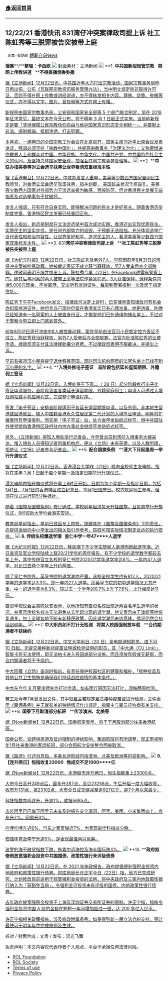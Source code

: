 ###  [:house:返回首頁](https://github.com/ourhimalayas/txt)
---


## 12/22/21 香港快讯 831湾仔冲突案律政司提上诉 社工陈虹秀等三脱罪被告突被带上庭
` 英喜-粵語組` [轉載自GNews](https://gnews.org/zh-hans/1780686/)

**搜集****/****整理：卡西欧**
![](https://assets.gnews.org/wp-content/uploads/2021/12/1222fenmian.jpg)
封面素材：立场新闻
![](https://assets.gnews.org/wp-content/uploads/2021/12/Screen-Shot-2021-12-22-at-8.54.53-AM.png)
**1. ****中共国新招规管宗教****   ****禁网上传教讲道****   ****不得直播烧香弥撒**

[据【立场新闻】12月22日讯，中共国近年大力打压宗教活动，国家宗教事务局昨日再出招，公布《互联网宗教资讯服务管理办法》，当中明文规定除非取得许可证，否则不得在网上传教或讲经讲道，亦不得转发相关内容。拜佛、烧香、弥撒等仪式，亦不得以文字、图片、音视频等方式在网上传播。](https://www.thestandnews.com/china/中國新招規管宗教-禁網上傳教講道-不得直播燒香彌撒)

[新规例由国家宗教事务局、公安部和国家安全部等 5 个部门联合制定，早在 2018 年征求意见，最终文本在今天公布，将于明年 3 月 1 日起正式实施。当局称新规定是要「坚持保障公民宗教信仰自由与维护国家意识形态安全相统一」，并要制止非法、遏制极端、抵御渗透、打击犯罪。](https://www.thestandnews.com/china/中國新招規管宗教-禁網上傳教講道-不得直播燒香彌撒)

[本月初，一连两日的全国宗教工作会议在北京召开，国家主席习近平出席会议发表讲话，强调必须坚持「宗教中国化」，并提高宗教事务「治理法治化」；又称要增进宗教界人士和群众对中国、中华民族、中华文化、中国共产党、中共国特色社会主义的认同，及坚持总体国家安全观，加强互联网宗教事务管理等。](https://www.thestandnews.com/china/中國新招規管宗教-禁網上傳教講道-不得直播燒香彌撒)
![](https://assets.gnews.org/wp-content/uploads/2021/12/Screen-Shot-2021-12-22-at-8.55.03-AM.png)
**2. ****中联办指美英等对立会选举抹黑让世界看清双重标准本性**

[据【香港电台】12月22日讯，中联办发言人重申，美英等少数西方国家自诩民主教师爷，对香港立法会选举攻击抹黑，指手划脚， 美国民主状况千疮百孔，美英等少数西方国家对外部势力干涉选举极为敏感，百般防范，但对香港民主发展无端指责及对选举事务干扰破坏。](https://news.rthk.hk/rthk/ch/component/k2/1625497-20211222.htm)

[发言人强调，只有符合自身实际、能够解决问题的民主才是好民主。随着香港选举制度完善，香港特区民主发展已经重回正轨。](https://news.rthk.hk/rthk/ch/component/k2/1625497-20211222.htm)

[发言人指出，新选举制度在立法会选举中首次成功实践，香港迈出实现优质民主、实质民主的坚实步伐，是任何外部势力的诋毁、干预都无法阻挡，充分体现选举广泛代表性和政治包容性。让世界爱好和平、追求民主的人，看清美英等少数西方国家双重标准本性。](https://news.rthk.hk/rthk/ch/component/k2/1625497-20211222.htm)
![](https://assets.gnews.org/wp-content/uploads/2021/12/Screen-Shot-2021-12-22-at-8.55.12-AM.png)
**3. 831****湾仔冲突案律政司提上诉****   ****社工陈虹秀等三脱罪被告突被带上庭**

[据【大纪元时报】12月22日讯，社工陈虹秀及另外7人，早前因前年8月31日的湾仔冲突案被控暴动罪。她被裁定表证不成立获当庭释放，另7人受审后亦全部脱罪。律政司表明不服并提出上诉。陈虹秀今早（22日）在Facebook透露有警察上门。她其后与同案的两人被带上高等法院作紧急聆讯，3人获准保释，保释条件包括5,000元现金、不得离港、交出所有旅游证件，每周到警署报到一次及居于指定住址。](https://hk.epochtimes.com/news/2021-12-22/61303854)

[陈虹秀下午在Facebook发文，指律政司决定上诉时，已获律师告知律政司有机会会扣留旅游证件，她坦言自己现时仍留在香港其实已有心理准备。她更透露，昨晚已经知道有一名同案的人士被查身份证，才揭发他们已在通缉拘捕名单上，不过对于警察今早立即上门感到意外。](https://hk.epochtimes.com/news/2021-12-22/61303854)

[前年8月31日湾仔冲突中8人被控暴动罪，案件早前由法官沉小民裁定控方表证不成立，陈虹秀获当庭释放，另外7人受审后亦全部脱罪。法官亦批准陈虹秀的讼费申请，律政司须支付其法律援助署分担费。不过律政司表明不服裁决，并提出上诉。](https://hk.epochtimes.com/news/2021-12-22/61303854)

[早前有报道沉小民将提早退休移民英国。现时司法机构网页的法官名单上已找不到沉小民的名字。](https://hk.epochtimes.com/news/2021-12-22/61303854)
![](https://assets.gnews.org/wp-content/uploads/2021/12/Screen-Shot-2021-12-22-at-8.55.33-AM.png)
**4. ****入境处推电子签证　首阶段包括延长逗留期限、外籍佣工签证**

[据【立场新闻】12月22日讯，入境处将于下周二（ 28 日）起分阶段推行电子化签证申请服务，首阶段涵盖各类延长逗留期限、外籍家庭佣工；申请人可透过入境处网站或手机应用程式，完成整个申请程序。](https://www.thestandnews.com/society/入境處推電子簽證-首階段包括延長逗留期限外籍傭工簽證)

[签发「电子签证」安排首阶段适用于各延长逗留期限申请，以及外佣、非本地生留港或回港就业、输入中国籍香港永久性居民第二代计划的入境签证申请，明年将扩展至所有申请类别。而实施「电子签证」后，处方会停发贴纸式标签，但中共国驻外使领馆和香港特区政府驻内地办事处会继续签发贴纸式标签。](https://www.thestandnews.com/society/入境處推電子簽證-首階段包括延長逗留期限外籍傭工簽證)

[另外，《立场新闻》得知入境处举行记者会，今早曾派员到湾仔入境事务大楼采访。惟入境处人员得知记者所属机构后，便以《立场》未有获邀，以及人数所限，拒绝让《立场》记者参与记者会。](https://www.thestandnews.com/society/入境處推電子簽證-首階段包括延長逗留期限外籍傭工簽證)
![](https://assets.gnews.org/wp-content/uploads/2021/12/Screen-Shot-2021-12-22-at-8.55.43-AM.png)
**5. ****配合国旗条例****   ****浸大下月起逢周一举行升旗仪式**

[据【立场新闻】12月22日讯，香港浸会大学昨（21日）晚向全校师生发电邮，指将在来年 1 月 1 日起于每个星期一及指定日期举行升旗仪式。](https://www.thestandnews.com/politics/配合國旗條例-浸大下月起逢周一舉行升旗儀式)

[浸大电邮内指升旗仪式将在早上8时正开始，日期为每个星期一及指定日期，包括1月1日、7月1日的香港特区成立纪念日、10月1日国庆日。校方欢迎师生参与，但须在仪式进行前5分钟抵达。](https://www.thestandnews.com/politics/配合國旗條例-浸大下月起逢周一舉行升旗儀式)

[随着《国旗及国徽条例》修订通过，学校明年起须每天升挂国旗，且每周举行升旗仪式，8间资助大学均会落实安排。](https://www.thestandnews.com/politics/配合國旗條例-浸大下月起逢周一舉行升旗儀式)

[教育局早前指出，早前已致函专上院校，提醒其在《国旗及国徽条例》下的责任，亦提供当局向中小学发出的相关指引作参考，院校可按实际情况制定合适的执行安排。](https://www.thestandnews.com/politics/配合國旗條例-浸大下月起逢周一舉行升旗儀式)
![](https://assets.gnews.org/wp-content/uploads/2021/12/Screen-Shot-2021-12-22-at-8.55.52-AM.png)
**6. ****传统名校爆退学潮****   ****皇仁中学一年****47****人退学**

[据【大纪元时报】12月22日讯，移民潮下不少学生随家人离港而掀起退学潮。近日直资及官立学校陆续上载20/21学年的周年报告，有不少学校的退学数字都较去年上升，其中传统官立名校的皇仁书院2020/21学年退学率达6%，一年内47人退学，对比过去两个学年上升约两倍。](https://hk.epochtimes.com/news/2021-12-22/48244772)

[除了皇仁书院外，英皇书院的退学潮亦严重，该校全校学生约有812人，2020/21学年的退学率达3.3%，即一年内27人退学。而英皇书院的初中退学情况尤其严重，中一的退学率为8.3%，较过去一个学年的0.7%上升了7.6%，上升幅度达11倍。](https://hk.epochtimes.com/news/2021-12-22/48244772)

[直资学校议会主席陈狄安表示，以他所知有直资名校出现近两百名学生退学的状况，并表示传统名校亦无法避免从去年起出现的退学潮。他又表示由于澳纽等地恢复通关，加上全球各地不断有新移民政策，因此退学潮仍未达高峰，情况仍然会持续到明年。](https://hk.epochtimes.com/news/2021-12-22/48244772)
![](https://assets.gnews.org/wp-content/uploads/2021/12/Screen-Shot-2021-12-22-at-8.56.02-AM.png)
**7. ****中大职员如不打针无检测****   ****将禁入校园强制放年假****   ****合约期满者不获续约**

[据【立场新闻】12月22日讯，中文大学前日（20 日）发电邮通知职员，由下月 10 日起，无提交接种新冠疫苗证明或检测证明的职员，其「中大通（CU Link）」智能卡将无法使用，即无法拍卡进入校园或部分设施，而且须放年假或无薪假，而合约期满者将不予续约。](https://www.thestandnews.com/society/中大職員如不打針無檢測-將禁入校園強制放年假-合約期滿者不獲續約)

[中大回覆《立场》查询时指出，有责任保护校园社区的健康和福祉，「接种疫苗及其他公共卫生措施是确保我们持续战胜疫情的基本条件。」](https://www.thestandnews.com/society/中大職員如不打針無檢測-將禁入校園強制放年假-合約期滿者不獲續約)

[中大在今年 9 月要求师生作打针申请，如有医疗原因无法打针，须每两周检测。](https://www.thestandnews.com/society/中大職員如不打針無檢測-將禁入校園強制放年假-合約期滿者不獲續約)

[劳工处今年7月曾发出文件，其中就雇主若规定雇员接种疫苗或进行检测，文件表示《雇佣条例》并无就有关的独特情况作出规定，指雇主与雇员应协商有关安排。](https://www.thestandnews.com/society/中大職員如不打針無檢測-將禁入校園強制放年假-合約期滿者不獲續約)
![](https://assets.gnews.org/wp-content/uploads/2021/12/Screen-Shot-2021-12-22-at-8.56.11-AM.png)
**8. ****国泰下月取消部分航班****   ****传涉澳洲、北美等**

[据【Now新闻台】12月22日讯，国泰航空表示，将于下月取消部分往来香港航班。](https://news.now.com/home/finance/player?newsId=460851)

[国泰公布，受跨境旅游及营运限制的持续影响，集团航班将有所调整，现正审视明年1月往来香港的客运航班，部分会因航次安排整合而被取消。](https://news.now.com/home/finance/player?newsId=460851)

[据《路透》引述消息指，多条长途航线包括澳洲、北美及欧洲等将受影响。](https://news.now.com/home/finance/player?newsId=460851)
![](https://assets.gnews.org/wp-content/uploads/2021/12/Screen-Shot-2021-12-22-at-8.56.21-AM.png)
**9.****【连升两日】恒指收复****23000   ****惟成交不足****1000****亿**

[据【Now新闻台】12月22日讯，本港股市连升两日，恒生指数重上23000点。](https://news.now.com/home/finance/player?newsId=460853)

[大市今日高开249点后，最多升287点，高见23258点，午后升幅一度大幅收窄，收市升131点，报23102点。大市全日成交缩减至逾927亿元，是7个月以来最少。](https://news.now.com/home/finance/player?newsId=460853)

[科技指数亦两连升，升逾1%，收报5685点。](https://news.now.com/home/finance/player?newsId=460853)

[市传阿里巴巴旗下阿里云未有及时报告安全漏洞，阿里、美团、小米集团向上，京东升2%，网易升3%。](https://news.now.com/home/finance/player?newsId=460853)

[哔哩哔哩升近6%，汽车之家反弹近7%，为表现最佳科指成分股。](https://news.now.com/home/finance/player?newsId=460853)

[安踏体育及李宁升逾5%，是表现最佳两只蓝筹。](https://news.now.com/home/finance/player?newsId=460853)

[波罗的海干散货指数下跌，拖累中远海控及海丰国际跌4%。](https://news.now.com/home/finance/player?newsId=460853)
![](https://assets.gnews.org/wp-content/uploads/2021/12/Screen-Shot-2021-12-22-at-8.56.31-AM.png)
**10. ****政府拟修例放宽强积金投资中共国国债、政策性银行未评级债券**

[据【立场新闻】12月22日讯，在 2021 年施政报告，政府提倡便利强积金投资内地政府和政策性银行债劵。财库局局长许正宇今日（22日）指，局方已完成研究，计划修改目前适用于规管强积金投资的法例，将中央政府及三家内地政策性银行纳入为「获豁免当局」，令强积金可投资未有评级的国债、内地政策性银行债券。](https://www.thestandnews.com/politics/a-政府擬修例放寬強積金投資中國國債政策性銀行未評級債券)

[去年政府放宽强积金投资于上海及深圳证券交易所证券的限制。许正宇指，措施令强积金投资中国 A 股的金额在短短一年间增加超过一倍，达 200 多亿人民币。](https://www.thestandnews.com/politics/a-政府擬修例放寬強積金投資中國國債政策性銀行未評級債券)

[许正宇指相关政策措施，涉及修改附属条例，如果得到新一届立法会的支持，预计最快可于明年年中完成修例及生效。](https://www.thestandnews.com/politics/a-政府擬修例放寬強積金投資中國國債政策性銀行未評級債券)

校对 / 封面合成：文粤 / 发布：流光飞舞

 

免责声明：本文内容仅代表作者个人观点，平台不承担任何法律风险。

- [ROL Foundation](https://rolfoundation.org/)
- [ROL Society](https://rolsociety.org/)
- [Terms of use](https://gnews.org/terms-of-use-3/)
- [Privacy Policy](https://gnews.org/privacy-policy/)
